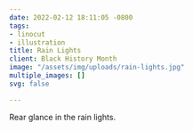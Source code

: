 ```yaml
---
date: 2022-02-12 18:11:05 -0800
tags:
- linocut
- illustration
title: Rain Lights
client: Black History Month
image: "/assets/img/uploads/rain-lights.jpg"
multiple_images: []
svg: false

---
```

Rear glance in the rain lights.